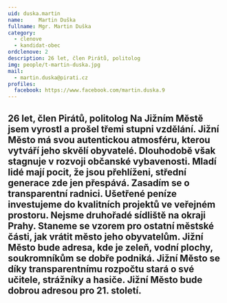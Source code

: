 ```yaml
---
uid: duska.martin
name:     Martin Duška
fullname: Mgr. Martin Duška
category:
  - clenove
  - kandidat-obec
ordclenove: 2
description: 26 let, člen Pirátů, politolog
img: people/t-martin-duska.jpg
mail:
  - martin.duska@pirati.cz
profiles:
  facebook: https://www.facebook.com/martin.duska.9
---
```

26 let, člen Pirátů, politolog
Na Jižním Městě jsem vyrostl a prošel třemi stupni vzdělání. Jižní Město má svou autentickou atmosféru, kterou vytváří jeho skvělí obyvatelé. Dlouhodobě však stagnuje v rozvoji občanské vybavenosti. Mladí lidé mají pocit, že jsou přehlíženi, střední generace zde jen přespává. Zasadím se o transparentní radnici. Ušetřené peníze investujeme do kvalitních projektů ve veřejném prostoru. Nejsme druhořadé sídliště na okraji Prahy. Staneme se vzorem pro ostatní městské části, jak vrátit město jeho obyvatelům.  Jižní Město bude adresa, kde je zeleň, vodní plochy, soukromníkům se dobře podniká. Jižní Město se díky transparentnímu rozpočtu stará o své učitele, strážníky a hasiče. Jižní Město bude dobrou adresou pro 21. století.
---